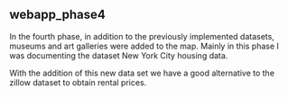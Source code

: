 ## webapp_phase4

In the fourth phase, in addition to the previously implemented datasets, museums
and art galleries were added to the map. Mainly in this phase I was documenting 
the dataset New York City housing data.

With the addition of this new data set we have a good alternative to the zillow 
dataset to obtain rental prices.